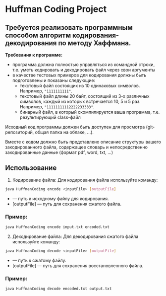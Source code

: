 # Huffman Coding Project
## Требуется реализовать программным способом алгоритм кодирования-декодирования по методу Хаффмана.

**Требования к программе:**

- программа должна полностью управляться из командной строки, т.е. уметь кодировать и декодировать файл через свои аргументы
- в качестве тестовых примеров для кодирования должны быть подготовлены и показаны следующие:
  - текстовый файл состоящих из 10 одинаковых символов. Например, `"1111111111"`.
  - текстовый файл длины 20 байт, состоящий из 3-х различных символов, каждый из которых встречается 10, 5 и 5 раз. Например, `"11111111112222233333"`.
  - бинарный файл, в который скомпилируется ваша программа, т.е. результирующий class-файл

Исходный код программы должен быть доступен для просмотра (git-репозиторий, общая папка на облаке, ...).

Вместе с кодом должно быть представлено описание структуры вашего закодированного файла, содержащее словарь и непосредственно закодированные данные (формат pdf, word, txt, ...)

## Использование

1. Кодирование файла: Для кодирования файла используйте команду:
```bash
java HuffmanCoding encode <inputFile> [outputFile]
```
- <inputFile> — путь к исходному файлу для кодирования.
- [outputFile] — путь для сохранения сжатого файла.
### Пример:
```bash
java HuffmanCoding encode input.txt encoded.txt
```
2. Декодирование файла: Для декодирования сжатого файла используйте команду:
```bash
java HuffmanCoding decode <inputFile> [outputFile]
```
- <inputFile> — путь к сжатому файлу.
- [outputFile] — путь для сохранения восстановленного файла.
### Пример:
```bash
java HuffmanCoding decode encoded.txt output.txt
```